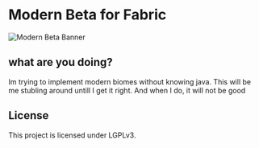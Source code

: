 # Modern Beta for Fabric

![Modern Beta Banner](https://i.imgur.com/9703CzG.png)

## what are you doing?

Im trying to implement modern biomes without knowing java. This will be me stubling around untill I get it right. And when I do, it will not be good
## License

This project is licensed under LGPLv3.
